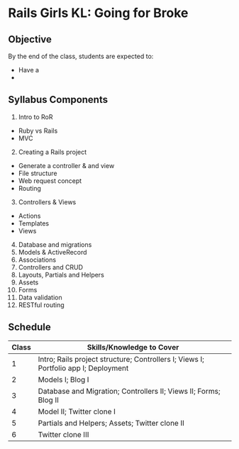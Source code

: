 # Rails Girls KL: Going for Broke
## Objective
By the end of the class, students are expected to:
* Have a
* 

## Syllabus Components
1. Intro to RoR
* Ruby vs Rails
* MVC
2. Creating a Rails project
* Generate a controller & and view
* File structure
* Web request concept
* Routing
3. Controllers & Views
* Actions
* Templates
* Views
4. Database and migrations
5. Models & ActiveRecord
6. Associations
7. Controllers and CRUD
8. Layouts, Partials and Helpers
9. Assets
10. Forms
11. Data validation
12. RESTful routing

## Schedule
Class | Skills/Knowledge to Cover
------|------------------
1  |  Intro; Rails project structure; Controllers I; Views I; Portfolio app I; Deployment
2 | Models I; Blog I
3 | Database and Migration; Controllers II; Views II; Forms; Blog II
4 | Model II; Twitter clone I
5 | Partials and Helpers; Assets; Twitter clone II
6 | Twitter clone III




